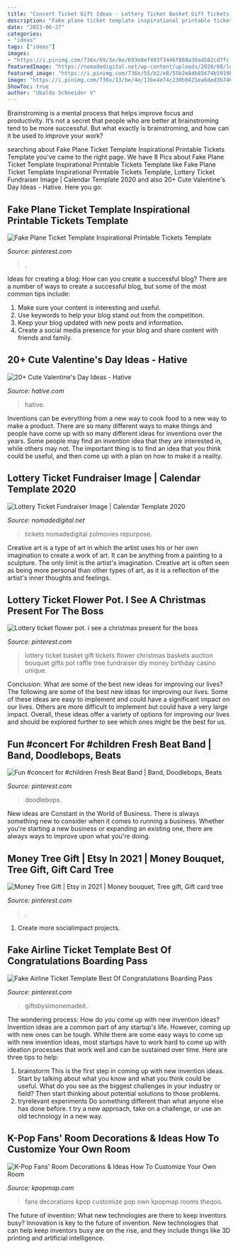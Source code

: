 ```yaml
---
title: "Concert Ticket Gift Ideas - Lottery Ticket Basket Gift Tickets Flower Christmas Baskets Auction Bouquet Gifts Pot Raffle Tree Fundraiser Diy Money Birthday Casino Unique"
description: "Fake plane ticket template inspirational printable tickets template"
date: "2023-06-27"
categories:
- "ideas"
tags: ["ideas"]
images:
- "https://i.pinimg.com/736x/69/3e/8e/693e8ef493f3446f860a36ad582cd7fc.jpg"
featuredImage: "https://nomadedigital.net/wp-content/uploads/2020/08/lottery-ticket-bundle-for-raffle-fundraiser-lottery-ticket-with-lottery-ticket-fundraiser-image.jpg"
featured_image: "https://i.pinimg.com/736x/55/b2/e8/55b2e84b85674b591987069df668a629.jpg"
image: "https://i.pinimg.com/736x/13/be/4e/13be4e74c230b0421ea6ded3b7464c04--buggy-chloe.jpg"
ShowToc: true
author: "Ubaldo Schneider V"
---
```



Brainstroming is a mental process that helps improve focus and productivity. It’s not a secret that people who are better at brainstroming tend to be more successful. But what exactly is brainstroming, and how can it be used to improve your work?

	

		
searching about Fake Plane Ticket Template Inspirational Printable Tickets Template you've came to the right page. We have 8 Pics about Fake Plane Ticket Template Inspirational Printable Tickets Template like Fake Plane Ticket Template Inspirational Printable Tickets Template, Lottery Ticket Fundraiser Image | Calendar Template 2020 and also 20+ Cute Valentine&#039;s Day Ideas - Hative. Here you go:
		
    
## Fake Plane Ticket Template Inspirational Printable Tickets Template

<img loading=lazy src="https://i.pinimg.com/736x/69/3e/8e/693e8ef493f3446f860a36ad582cd7fc.jpg" onerror="this.onerror=null;this.src='https://tse1.mm.bing.net/th?id=OIP.f1YAtNm0vNQwJG-6cdZ2JAHaLG&amp;pid=15.1';" alt="Fake Plane Ticket Template Inspirational Printable Tickets Template">

_Source: pinterest.com_

>. 

	

Ideas for creating a blog: How can you create a successful blog?
There are a number of ways to create a successful blog, but some of the most common tips include: 
1. Make sure your content is interesting and useful.
2. Use keywords to help your blog stand out from the competition.
3. Keep your blog updated with new posts and information.
4. Create a social media presence for your blog and share content with friends and family.

    
## 20+ Cute Valentine&#039;s Day Ideas - Hative

<img loading=lazy src="http://hative.com/wp-content/uploads/2015/01/valentines-day-ideas/21-valentines-day-ideas.jpg" onerror="this.onerror=null;this.src='https://tse3.mm.bing.net/th?id=OIP.czWuHrBE__WsqxjfNzjarwHaJ4&amp;pid=15.1';" alt="20+ Cute Valentine&#039;s Day Ideas - Hative">

_Source: hative.com_

>hative. 

	

Inventions can be everything from a new way to cook food to a new way to make a product. There are so many different ways to make things and people have come up with so many different ideas for inventions over the years. Some people may find an invention idea that they are interested in, while others may not. The important thing is to find an idea that you think could be useful, and then come up with a plan on how to make it a reality.

    
## Lottery Ticket Fundraiser Image | Calendar Template 2020

<img loading=lazy src="https://nomadedigital.net/wp-content/uploads/2020/08/lottery-ticket-bundle-for-raffle-fundraiser-lottery-ticket-with-lottery-ticket-fundraiser-image.jpg" onerror="this.onerror=null;this.src='https://tse2.mm.bing.net/th?id=OIP.wpHg3SYzGANUnCy8S9GTFwHaIX&amp;pid=15.1';" alt="Lottery Ticket Fundraiser Image | Calendar Template 2020">

_Source: nomadedigital.net_

>tickets nomadedigital zolmovies repurpose. 

	

Creative art is a type of art in which the artist uses his or her own imagination to create a work of art. It can be anything from a painting to a sculpture. The only limit is the artist's imagination. Creative art is often seen as being more personal than other types of art, as it is a reflection of the artist's inner thoughts and feelings.

    
## Lottery Ticket Flower Pot. I See A Christmas Present For The Boss

<img loading=lazy src="https://s-media-cache-ak0.pinimg.com/736x/a0/b5/83/a0b58383eb9f98e8a84e755d977c24a2.jpg" onerror="this.onerror=null;this.src='https://tse1.mm.bing.net/th?id=OIP.qLz35pxwOf7cElbDYm06iQHaJ6&amp;pid=15.1';" alt="Lottery ticket flower pot. i see a christmas present for the boss">

_Source: pinterest.com_

>lottery ticket basket gift tickets flower christmas baskets auction bouquet gifts pot raffle tree fundraiser diy money birthday casino unique. 

	

Conclusion: What are some of the best new ideas for improving our lives?
The following are some of the best new ideas for improving our lives. Some of these ideas are easy to implement and could have a significant impact on our lives. Others are more difficult to implement but could have a very large impact. Overall, these ideas offer a variety of options for improving our lives and should be explored further to see which ones might be the best for us.

    
## Fun #concert For #children Fresh Beat Band | Band, Doodlebops, Beats

<img loading=lazy src="https://i.pinimg.com/736x/13/be/4e/13be4e74c230b0421ea6ded3b7464c04--buggy-chloe.jpg" onerror="this.onerror=null;this.src='https://tse2.mm.bing.net/th?id=OIP.5a08Eu6N12Cpr_HFawlG_AHaHk&amp;pid=15.1';" alt="Fun #concert for #children Fresh Beat Band | Band, Doodlebops, Beats">

_Source: pinterest.com_

>doodlebops. 

	

New ideas are Constant in the World of Business. There is always something new to consider when it comes to running a business. Whether you're starting a new business or expanding an existing one, there are always ways to improve upon what you're doing. 

    
## Money Tree Gift | Etsy In 2021 | Money Bouquet, Tree Gift, Gift Card Tree

<img loading=lazy src="https://i.pinimg.com/736x/55/b2/e8/55b2e84b85674b591987069df668a629.jpg" onerror="this.onerror=null;this.src='https://tse2.mm.bing.net/th?id=OIP.i3xmKCWBRRArCjfcz4yzRwHaJ3&amp;pid=15.1';" alt="Money Tree Gift | Etsy in 2021 | Money bouquet, Tree gift, Gift card tree">

_Source: pinterest.com_

>. 

	

1. Create more socialimpact projects.

    
## Fake Airline Ticket Template Best Of Congratulations Boarding Pass

<img loading=lazy src="https://i.pinimg.com/736x/90/51/2c/90512c1851ad271e98f7b7d4f4f49a97.jpg" onerror="this.onerror=null;this.src='https://tse4.mm.bing.net/th?id=OIP.0Ep5rdkAvCl2TZCIG1KqQgHaFz&amp;pid=15.1';" alt="Fake Airline Ticket Template Best Of Congratulations Boarding Pass">

_Source: pinterest.com_

>giftsbysimonemadeit. 

	

The wondering process: How do you come up with new invention ideas?
Invention ideas are a common part of any startup's life. However, coming up with new ones can be tough. While there are some easy ways to come up with new invention ideas, most startups have to work hard to come up with ideation processes that work well and can be sustained over time. Here are three tips to help:
1) brainstorm
This is the first step in coming up with new invention ideas. Start by talking about what you know and what you think could be useful. What do you see as the biggest challenges in your industry or field? Then start thinking about potential solutions to those problems.
2) tryrelevant experiments
Do something different than what anyone else has done before. t try a new approach, take on a challenge, or use an old technology in a new way.

    
## K-Pop Fans&#039; Room Decorations &amp; Ideas How To Customize Your Own Room

<img loading=lazy src="https://image.kpopmap.com/2020/02/customize-rooms-good-kpop-fans.jpg" onerror="this.onerror=null;this.src='https://tse2.mm.bing.net/th?id=OIP.mVlc3_FVTDcszTXFAoMgRQHaEL&amp;pid=15.1';" alt="K-Pop Fans&#039; Room Decorations &amp; Ideas How To Customize Your Own Room">

_Source: kpopmap.com_

>fans decorations kpop customize pop own kpopmap rooms theqoo. 

	

The future of invention: What new technologies are there to keep inventors busy?
Innovation is key to the future of invention. New technologies that can help keep inventors busy are on the rise, and they include things like 3D printing and artificial intelligence.

